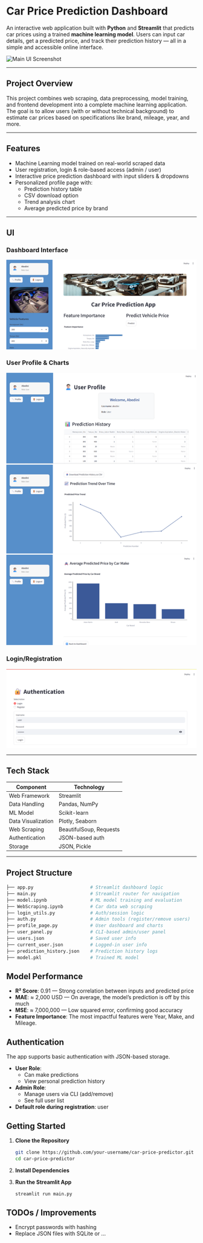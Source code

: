 # Car Price Prediction Dashboard

An interactive web application built with **Python** and **Streamlit** that predicts car prices using a trained **machine learning model**. Users can input car details, get a predicted price, and track their prediction history — all in a simple and accessible online interface.

![Main UI Screenshot](PLACEHOLDER_FOR_MAIN_UI_IMAGE)

---

## Project Overview

This project combines web scraping, data preprocessing, model training, and frontend development into a complete machine learning application. The goal is to allow users (with or without technical background) to estimate car prices based on specifications like brand, mileage, year, and more.

---

## Features

- Machine Learning model trained on real-world scraped data  
- User registration, login & role-based access (admin / user)  
- Interactive price prediction dashboard with input sliders & dropdowns  
- Personalized profile page with:
  - Prediction history table
  - CSV download option
  - Trend analysis chart
  - Average predicted price by brand

---

## UI

### Dashboard Interface  
![Prediction UI](images/mainPage.png)

### User Profile & Charts 
![Prediction UI](images/dashbord1.png)
![Prediction UI](images/dashbord2.png)
![Prediction UI](images/dashbord3.png)

### Login/Registration
![Profile Page](images/login.png)

---

## Tech Stack

| Component           | Technology           |
|--------------------|----------------------|
| Web Framework       | Streamlit            |
| Data Handling       | Pandas, NumPy        |
| ML Model            | Scikit-learn         |
| Data Visualization  | Plotly, Seaborn      |
| Web Scraping        | BeautifulSoup, Requests |
| Authentication      | JSON-based auth      |
| Storage             | JSON, Pickle         |

---

## Project Structure

```bash
├── app.py                     # Streamlit dashboard logic
├── main.py                    # Streamlit router for navigation
├── model.ipynb                # ML model training and evaluation
├── WebScraping.ipynb          # Car data web scraping
├── login_utils.py             # Auth/session logic
├── auth.py                    # Admin tools (register/remove users)
├── profile_page.py            # User dashboard and charts
├── user_panel.py              # CLI-based admin/user panel
├── users.json                 # Saved user info
├── current_user.json          # Logged-in user info
├── prediction_history.json    # Prediction history logs
├── model.pkl                  # Trained ML model
```

## Model Performance
- **R² Score**: 0.91 — Strong correlation between inputs and predicted price
- **MAE**: ≈ 2,000 USD — On average, the model’s prediction is off by this much
- **MSE**: ≈ 7,000,000 — Low squared error, confirming good accuracy
- **Feature Importance**: The most impactful features were Year, Make, and Mileage.

## Authentication
The app supports basic authentication with JSON-based storage.

- **User Role**:
  - Can make predictions
  - View personal prediction history
- **Admin Role**:
  - Manage users via CLI (add/remove)
  - See full user list
- **Default role during registration**: user

## Getting Started

1. **Clone the Repository**
   ```bash
   git clone https://github.com/your-username/car-price-predictor.git
   cd car-price-predictor
   ```

2. **Install Dependencies**

3. **Run the Streamlit App**
   ```bash
   streamlit run main.py
   ```

## TODOs / Improvements
- Encrypt passwords with hashing
- Replace JSON files with SQLite or ...
